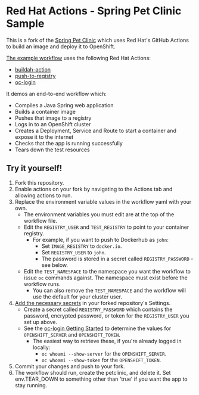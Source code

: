# Red Hat Actions - Spring Pet Clinic Sample

This is a fork of the [Spring Pet Clinic](https://github.com/spring-projects/spring-petclinic) which uses Red Hat's GitHub Actions to build an image and deploy it to OpenShift.

[The example workflow](./.github/workflows/e2e-petclinic-buildah.yml) uses the following Red Hat Actions:

- [buildah-action](https://github.com/redhat-actions/buildah-action)
- [push-to-registry](https://github.com/redhat-actions/push-to-registry)
- [oc-login](https://github.com/redhat-actions/oc-login)

It demos an end-to-end workflow which:
- Compiles a Java Spring web application
- Builds a container image
- Pushes that image to a registry
- Logs in to an OpenShift cluster
- Creates a Deployment, Service and Route to start a container and expose it to the internet
- Checks that the app is running successfully
- Tears down the test resources

## Try it yourself!

1. Fork this repository.
2. Enable actions on your fork by navigating to the Actions tab and allowing actions to run.
3. Replace the environment variable values in the workflow yaml with your own.
    - The environment variables you must edit are at the top of the workflow file.
    - Edit the `REGISTRY_USER` and `TEST_REGISTRY` to point to your container registry.
        - For example, if you want to push to Dockerhub as `john`:
            - Set `IMAGE_REGISTRY` to `docker.io`.
            - Set `REGISTRY_USER` to `john`.
            - The password is stored in a secret called `REGISTRY_PASSWORD` - see below.
    - Edit the `TEST_NAMESPACE` to the namespace you want the workflow to issue `oc` commands against. The namespace must exist before the workflow runs.
        - You can also remove the `TEST_NAMESPACE` and the workflow will use the default for your cluster user.
4. [Add the necessary secrets](https://docs.github.com/en/free-pro-team@latest/actions/reference/encrypted-secrets#creating-encrypted-secrets-for-a-repository) in your forked repository's Settings.
    - Create a secret called `REGISTRY_PASSWORD` which contains the password, encrypted password, or token for the `REGISTRY_USER` you set up above.
    - See the [oc-login Getting Started](https://github.com/redhat-actions/oc-login#getting-started-with-the-action-or-see-example) to determine the values for `OPENSHIFT_SERVER` and `OPENSHIFT_TOKEN`.
        - The easiest way to retrieve these, if you're already logged in locally:
            - `oc whoami --show-server` for the `OPENSHIFT_SERVER`.
            - `oc whoami --show-token` for the `OPENSHIFT_TOKEN`.
5. Commit your changes and push to your fork.
6. The workflow should run, create the petclinic, and delete it. Set env.TEAR_DOWN to something other than 'true' if you want the app to stay running.
